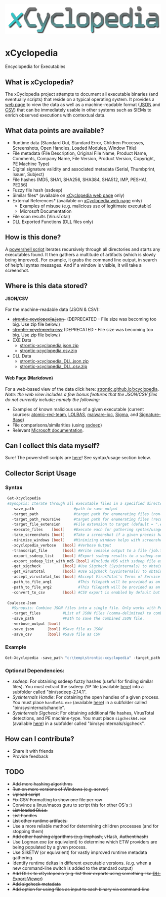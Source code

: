 ![xCyclopedia Logo](/assets/strontic-xcyclopedia-logo.png "xCyclopedia")

# xCyclopedia
Encyclopedia for Executables

## What is xCyclopedia?
The xCyclopedia project attempts to document all executable binaries (and eventually scripts) that reside on a typical operating system. It provides a [web page](https://strontic.github.io/xcyclopedia) to view the data as well as a machine-readable format ([JSON](output/strontic-xcyclopedia.json.zip) and [CSV](output/strontic-xcyclopedia.csv.zip)) that can be immediately usable in other systems such as SIEMs to enrich observed executions with contextual data.

## What data points are available?

* Runtime data (Standard Out, Standard Error, Children Processes, Screenshots, Open Handles, Loaded Modules, Window Title)
* File metadata (File Description, Original File Name, Product Name, Comments, Company Name, File Version, Product Version, Copyright, PE Machine Type)
* Digital signature validity and associated metadata (Serial, Thumbprint, Issuer, Subject)
* File hashes (MD5, SHA1, SHA256, SHA384, SHA512, IMP, PESHA1, PE256)
* Fuzzy file hash (ssdeep)
* Similar files* (available on [xCyclopedia web page](https://strontic.github.io/xcyclopedia) only)
* External References* (available on [xCyclopedia web page](https://strontic.github.io/xcyclopedia) only)
  * Examples of misuse (e.g. malicious use of legitimate executable)
  * Microsoft Documentation
* File scan results (VirusTotal)
* DLL Exported Functions (DLL files only)

## How is this done?
A [powershell script](/script) iterates recursively through all directories and starts any executables found. It then gathers a multitude of artifacts (which is slowly being improved). For example, it grabs the command line output, in search of helpful syntax messages. And if a window is visible, it will take a screenshot.

## Where is this data stored?

#### JSON/CSV
For the machine-readable data (JSON & CSV): 
* ~~[strontic-xcyclopedia.json](output/strontic-xcyclopedia_DEPRECATED.json)~~- (DEPRECATED - File size was becoming too big. Use zip file below.)
* ~~[strontic-xcyclopedia.csv](output/strontic-xcyclopedia_DEPRECATED.csv)~~ (DEPRECATED - File size was becoming too big. Use zip file below.)
* EXE Data
  * [strontic-xcyclopedia.json.zip](output/strontic-xcyclopedia.json.zip)
  * [strontic-xcyclopedia.csv.zip](output/strontic-xcyclopedia.csv.zip)
* DLL Data
  * [strontic-xcyclopedia_DLL.json.zip](output/strontic-xcyclopedia_DLL.json.zip)
  * [strontic-xcyclopedia_DLL.csv.zip](output/strontic-xcyclopedia_DLL.csv.zip)

#### Web Page (Markdown)
For a web-based view of the data click here: [strontic.github.io/xcyclopedia](https://strontic.github.io/xcyclopedia). *Note: the web view includes a few bonus features that the JSON/CSV files do not currently include; namely the following:*
* Examples of known malicious use of a given executable (current sources: [atomic-red-team](https://github.com/redcanaryco/atomic-red-team), [LOLBAS](https://github.com/LOLBAS-Project/LOLBAS), [malware-ioc](https://github.com/eset/malware-ioc), [Sigma](https://github.com/Neo23x0/sigma), and [Signature-Base](https://github.com/Neo23x0/signature-base))
* File comparisons/similarities (using [ssdeep](https://github.com/ssdeep-project/ssdeep/releases/tag/release-2.14.1))
* Relevant [Microsoft documentation](https://github.com/MicrosoftDocs/windowsserverdocs).

## Can I collect this data myself?

Sure! The powershell scripts are [here](/script)! See syntax/usage section below.

## Collector Script Usage

### Syntax

 ```powershell
  Get-Xcyclopedia
  #Synopsis: Iterate through all executable files in a specified directory (default target is .EXE). Gather CLI usage/syntax, screenshots, file hashes, file metadata, signature validity, and child processes.
    -save_path                  #path to save output
    -target_path                #target path for enumerating files (non-recursive). Comma-delimited for multiple paths.
    -target_path_recursive      #target path for enumerating files (recursive). Comma-delimited for multiple paths.
    -target_file_extension      #File extension to target (default = ".exe")
    -execute_files    [bool]    #Execute each for gathering syntax/usage info (stdout/stderr)
    -take_screenshots [bool]    #Take a screenshot if a given process has a window visible. This requires execute_files to be enabled.
    -minimize_windows [bool]    #Minimizing windows helps with screenshots, so that other windows do not get in the way. This only takes effect if execute_files and $take_screenshots are both enabled.
    -xcyclopedia_verbose   [bool] #Verbose Output
    -transcript_file       [bool] #Write console output to a file (job.txt)
    -export_ssdeep_list    [bool] #Export ssdeep results to a ssdeep-compatible csv file
    -export_ssdeep_list_with_md5 [bool] #Include MD5 with ssdeep file export. Useful for determining similarity of unique files.
    -get_sigcheck          [bool] #Use Sigcheck (Sysinternals) to obtain additional file signatures and PE metadata.
    -get_virustotal        [bool] #Use Sigcheck (Sysinternals) to obtain VirusTotal detection ratio. It does NOT submit file by default.
    -accept_virustotal_tos [bool] #Accept VirusTotal's Terms of Service (https://www.virustotal.com/en/about/terms-of-service/)
    -path_to_file_arg1            #This filepath will be provided as an argument to each binary (to test their response to a file being provided as input)
    -path_to_file_arg2            #This filepath will be provided as an argument to each binary (to test their response to a file being provided as input)
    -convert_to_csv        [bool] #CSV export is enabled by default but can be disabled if desired -- JSON will always be exported.

  Coalesce-Json
    #Synopsis: Combine JSON files into a single file. Only works with PowerShell-compatible JSON files.
    -target_files          #List of JSON files (comma-delimited) to combine. NOTE: The first file listed takes precedence in case of duplicates.
    -save_path             #Path to save the combined JSON file.
    -verbose_output [bool]
    -save_json      [bool] #Save file as JSON
    -save_csv       [bool] #Save file as CSV
````

### Example
```powershell
Get-Xcyclopedia -save_path "c:\temp\strontic-xcyclopedia" -target_path "$env:windir\system32" -target_file_extension ".exe"
````

### **Optional** Dependencies:
* *ssdeep*: For obtaining ssdeep fuzzy hashes (useful for finding similar files). You must extract the ssdeep ZIP file (available [here](https://github.com/ssdeep-project/ssdeep/releases/download/release-2.14.1/ssdeep-2.14.1-win32-binary.zip)) into a subfolder called "bin/ssdeep-2.14.1".
* *Sysinternals Handle*: For obtaining the open handles of a given process. You must place `handle64.exe` (available [here](https://docs.microsoft.com/en-us/sysinternals/downloads/handle)) in a subfolder called "bin/sysinternals/handle".
* *Sysinternals Sigcheck*: For obtaining additional file hashes, VirusTotal detections, and PE machine-type. You must place `sigcheck64.exe` (available [here](https://docs.microsoft.com/en-us/sysinternals/downloads/sigcheck)) in a subfolder called "bin/sysinternals/sigcheck".

## How can I contribute?
* Share it with friends
* Provide feedback

## TODO
- ~~Add more hashing algorithms~~
- ~~Run on more versions of Windows (e.g. server)~~
- ~~Upload script~~
- ~~Fix CSV Formatting to show one file per row~~
- Convince a linux/macos guru to script this for other OS's :)
- ~~List loaded DLLs.~~
- ~~List handles~~
- ~~List other runtime artifacts.~~
- Use a more reliable method for determining children processes (and for stopping them)
- ~~Add other hashing algorithms (e.g. Imphash,~~ vHash, ~~Authentihash)~~
- Use Logman.exe (or equivalent) to determine which ETW providers are being populated by a given process.
- Use SilkETW (or equivalent) for vastly improved runtime metadata gathering. 
- Identify runtime deltas in different executable versions. (e.g. when a new command-line switch is added to the standard output)
- ~~Add DLLs to xCyclopedia (e.g. list their exports using something like [DLL Export Viewer](https://www.nirsoft.net/utils/dll_export_viewer.html))~~
- ~~Add sigcheck metadata~~
- ~~Add option for using files as input to each binary via command-line~~

